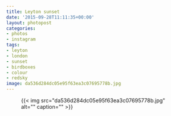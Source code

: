 ```yaml
---
title: Leyton sunset
date: '2015-09-28T11:11:35+00:00'
layout: photopost
categories:
- photos
- instagram
tags:
- leyton
- london
- sunset
- birdboxes
- colour
- redsky
image: da536d284dc05e95f63ea3c07695778b.jpg
---
```


<figure class="photo photo--square">
  {{< img src="da536d284dc05e95f63ea3c07695778b.jpg" alt="" caption="" >}}

</figure>




